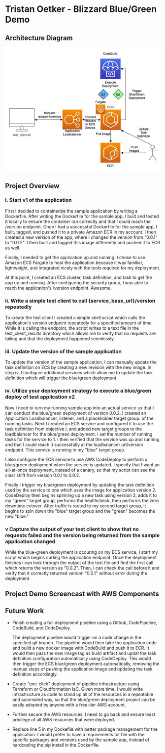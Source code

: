 # Tristan Oetker - Blizzard Blue/Green Demo

## Architecture Diagram

![Architecture Diagram](/assets/images/diagram.jpeg)

## Project Overview
### i.            Start v1 of the application

First I decided to containerize the sample application by writing a Dockerfile. After writing the Dockerfile for the
sample app, I built and tested it locally to ensure the container ran correctly and that I could reach the /version endpoint.
Once I had a successful Dockerfile for the sample app, I built, tagged, and pushed it to a private Amazon ECR in my account.
I then created a new version of the app, where I changed the version from "0.0.1" to "0.0.2".
I then built and tagged this image differently and pushed it to ECR as well.

Finally, I needed to get the application up and running. I chose to use Amazon ECS Fargate to host the application because it was familiar, lightweight, and integrated nicely with the tools required for my deployment. 

At this point, I created an ECS cluster, task definition, and task to get the app up and running. After configuring the security group, I was able to reach the application's /version endpoint. 
Awesome.
### ii.            Write a simple test client to call {service_base_url}/version repeatedly

To create the test client I created a simple shell script which calls the application's version endpoint
repeatedly for a specified amount of time. While it is calling the endpoint, the script writes to a text file
in the test_client_results directory which allows me to verify that no requests are failing and that the deployment
happened seemlessly. 

### iii.            Update the version of the sample application

To update the version of the sample application, I can manually update the task definition on ECS by creating
a new revision with the new image. In step iv, I configure additional services which allow me to update the 
task definition which will trigger the blue/green deployment.

### iv.            Utilize your deployment strategy to execute a blue/green deploy of test application v2

Now I need to turn my running sample app into an actual service so that I can conduct the blue/green deployment of 
version 0.0.2. I created an Application Loadbalancer, listener, and a placeholder target group. 
of the running tasks. Next I created an ECS service and configured it to use the task definition from objective i, 
and added new target groups to the loadbalancer for the blue/green deployment. I set the number of running tasks for 
the service to 1. I then verified that the service was up and running and that I could reach it successfully at the 
loadbalancer url/version endpoint. This service is running in my "blue" target group. 

I also configure the ECS service to use AWS CodeDeploy to perform a blue/green deployment when the service is updated.
I specify that I want an all-at-once deployment, instead of a canary, so that my script can see the clear shift from
version 0.0.1 to 0.0.2. 

Finally I trigger my blue/green deployment by updating the task definition used by the service to one which uses
the image for application version 2. CodeDeploy then begins spinning up a new task using version 2, adds it to my 
"green" target group, performs the healthcheck, then performs the zero downtime cutover.
After traffic is routed to my second target group, it begins to spin down the "blue" target group and the "green"
becomes the new "blue."

### v Capture the output of your test client to show that no requests failed and the version being returned from the sample application changed

While the blue-green deployment is occuring on my ECS service, I start my script which begins curling the application endpoint. 
Once the deployment finishes I can look through the output of the text file and find the first call which returns
the version as "0.0.2". Then, I can check the call before it and verify that it correctly returned version "0.0.1" without
error during the deployment.

## Project Demo Screencast with AWS Components

## Future Work

- Finish creating a full deployment pipeline using a Github, CodePipeline, CodeBuild, and CodeDeploy.
  
  The deployment pipeline would trigger on a code change in the specified git branch. The pipeline would then
  take the application code and build a new docker image with CodeBuild and push it to ECR. It would then pass the
  new image tag as build artifact and updat the task definition configuration automatically using CodeDeploy. This 
  would then trigger the ECS blue/green deployment automatically, removing the manual steps of pushing the application
  image and updating the task definition accordingly.

- Create "one-click" deployment of pipeline infrastructure using Terraform or Cloudformation IaC. Given more time, I
  would write infrastructure as code to stand up all of the resources in a repeatable and automated way, so that the
  blue/green deployment project can be easily adopted by anyone with a free-tier AWS account.

- Further secure the AWS resources. I need to go back and ensure least privilege of all AWS resources that were deployed.  

- Replace line 5 in my Dockefile with better package management for the application. I would prefer to have a 
  requirements.txt file with the specific packages and versions used by the sample app, instead of hardcoding the
  pip install in the Dockerfile.